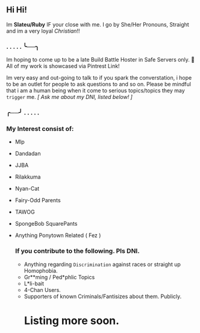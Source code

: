 ## Hi Hi!
Im **Slateu/Ruby** IF your close with me. I go by She/Her Pronouns, Straight and im a very loyal _Christian_!! 

### . . . . . ╰──╮

Im hoping to come up to be a late Build Battle Hoster in Safe Servers only. 🤍
All of my work is showcased via Pintrest Link!

Im very easy and out-going to talk to if you spark the converstation, i hope to be an outlet for people to ask questions to and so on.
Please be mindful that i am a human being when it come to serious topics/topics they may  `trigger`  me. _[ Ask me about my DNI, listed below! ]_

### ╭──╯ . . . . .

### My Interest consist of: 
* Mlp
* Dandadan
* JJBA
* Rilakkuma
* Nyan-Cat
* Fairy-Odd Parents
* TAWOG
* SpongeBob SquarePants
* Anything Ponytown Related ( Fez )

  ### If you contribute to the following. Pls DNI.
  * Anything regarding `Discrimination` against races or straight up Homophobia.
  * Gr**ming / Ped*phlic Topics
  * L*li-bait
  * 4-Chan Users.
  * Supporters of known Criminals/Fantisizes about them. Publicly.
    # Listing more soon.
